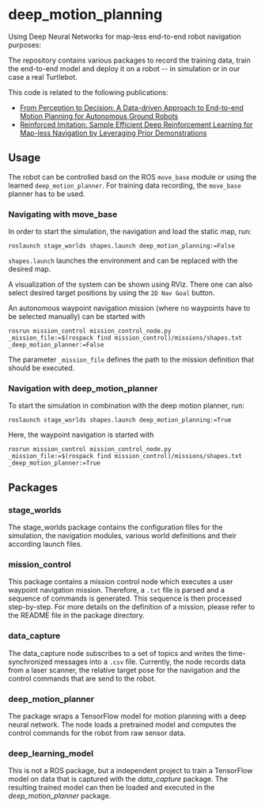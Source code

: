 # deep_motion_planning
Using Deep Neural Networks for map-less end-to-end robot navigation purposes:

The repository contains various packages to record the training data, train the end-to-end model and deploy it on a robot -- in simulation or in our case a real Turtlebot.

This code is related to the following publications:
- [From Perception to Decision: A Data-driven Approach to End-to-end
Motion Planning for Autonomous Ground Robots](https://arxiv.org/pdf/1609.07910.pdf)
- [Reinforced Imitation: Sample Efficient Deep
Reinforcement Learning for Map-less Navigation by
Leveraging Prior Demonstrations](https://arxiv.org/pdf/1805.07095.pdf)

## Usage
The robot can be controlled basd on the ROS `move_base` module or using the learned `deep_motion_planner`. For training data recording, the `move_base` planner has to be used. 

### Navigating with move_base
In order to start the simulation, the navigation and load the static map, run:
```
roslaunch stage_worlds shapes.launch deep_motion_planning:=False
```

`shapes.launch` launches the environment and can be replaced with the desired map. 

A visualization of the system can be shown using RViz. There one can also select desired target positions by using the `2D Nav Goal` button.

An autonomous waypoint navigation mission (where no waypoints have to be selected manually) can be started with
```
rosrun mission_control mission_control_node.py _mission_file:=$(rospack find mission_control)/missions/shapes.txt _deep_motion_planner:=False
```
The parameter `_mission_file` defines the path to the mission definition that should be executed. 


### Navigation with deep_motion_planner
To start the simulation in combination with the deep motion planner, run:
```
roslaunch stage_worlds shapes.launch deep_motion_planning:=True
```

Here, the waypoint navigation is started with
```
rosrun mission_control mission_control_node.py _mission_file:=$(rospack find mission_control)/missions/shapes.txt _deep_motion_planner:=True
```


## Packages
### stage_worlds
The stage_worlds package contains the configuration files for the simulation, the navigation modules, various world
definitions and their according launch files.

### mission_control
This package contains a mission control node which executes a user waypoint navigation mission. Therefore,
a `.txt` file is parsed and a sequence of commands is generated. This sequence is then processed 
step-by-step. For more details on the definition of a mission, please refer to the README file
in the package directory.

### data_capture
The data_capture node subscribes to a set of topics and writes the time-synchronized messages
into a `.csv` file. Currently, the node records data from a laser scanner, the relative target 
pose for the navigation and the control commands that are send to the robot.

### deep_motion_planner
The package wraps a TensorFlow model for motion planning with a deep neural network. The node loads
a pretrained model and computes the control commands for the robot from raw sensor data.

### deep_learning_model
This is not a ROS package, but a independent project to train a TensorFlow model on data that is
captured with the *data_capture* package. The resulting trained model can then be loaded and executed
in the *deep_motion_planner* package. 
